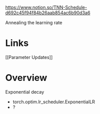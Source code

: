 
https://www.notion.so/TNN-Schedule-d692c45f94f84b26aab854ac6b90d3a6

Annealing the learning rate

# Links

[[Parameter Updates]]

# Overview

Exponential decay
- torch.optim.lr_scheduler.ExponentialLR
- ?